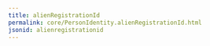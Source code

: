 ```yaml
---
title: alienRegistrationId
permalink: core/PersonIdentity.alienRegistrationId.html
jsonid: alienregistrationid
---
```

